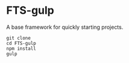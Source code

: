 # FTS-gulp

A base framework for quickly starting projects.

```
git clone
cd FTS-gulp
npm install 
gulp
```


